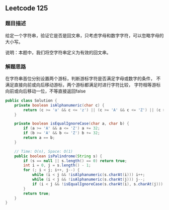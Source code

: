 ## Leetcode 125

### 题目描述

给定一个字符串，验证它是否是回文串，只考虑字母和数字字符，可以忽略字母的大小写。

说明：本题中，我们将空字符串定义为有效的回文串。

### 解题思路
在字符串首位分别设置两个游标，判断游标字符是否满足字母或数字的条件，
不满足直接向前或向后移动游标，两个游标都满足时进行字符比较，
字符相等游标向前或向后移动一位，不等直接返回false


```java
public class Solution {
    private boolean isAlphanumeric(char c) {
        return (c >= 'a' && c <= 'z') || (c >= 'A' && c <= 'Z') || (c >= '0' && c <= '9');
    }

    private boolean isEqualIgnoreCase(char a, char b) {
        if (a >= 'A' && a <= 'Z') a += 32;
        if (b >= 'A' && b <= 'Z') b += 32;
        return a == b;
    }

    // Time: O(n), Space: O(1)
    public boolean isPalindrome(String s) {
        if (s == null || s.length() == 0) return true;
        int i = 0, j = s.length() - 1;
        for (; i < j; i++, j--) {
            while (i < j && !isAlphanumeric(s.charAt(i))) i++;
            while (i < j && !isAlphanumeric(s.charAt(j))) j--;
            if (i < j && !isEqualIgnoreCase(s.charAt(i), s.charAt(j))) return false;
        }
        return true;
    }
}
```